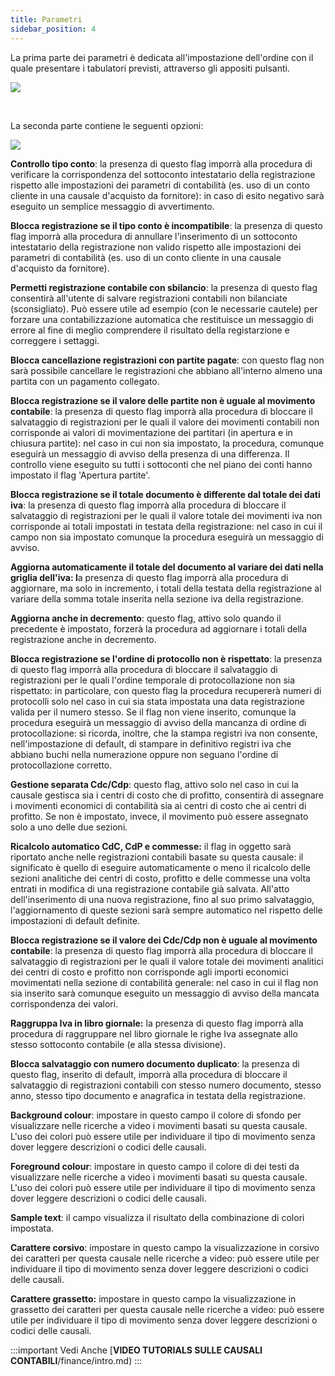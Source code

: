 ```yaml
---
title: Parametri
sidebar_position: 4
---
```


La prima parte dei parametri è dedicata all'impostazione dell'ordine con il quale presentare i tabulatori previsti, attraverso gli appositi pulsanti.

![](/img/it-it/configurations/tables/finance/ledger-records-templates/insert-ledger-records-templates/parameters/image01.png)

 

La seconda parte contiene le seguenti opzioni:

![](/img/it-it/configurations/tables/finance/ledger-records-templates/insert-ledger-records-templates/parameters/image02.png)

**Controllo tipo conto**: la presenza di questo flag imporrà alla procedura di verificare la corrispondenza del sottoconto intestatario della registrazione rispetto alle impostazioni dei parametri di contabilità (es. uso di un conto cliente in una causale d'acquisto da fornitore): in caso di esito negativo sarà eseguito un semplice messaggio di avvertimento.

**Blocca registrazione se il tipo conto è incompatibile**: la presenza di questo flag imporrà alla procedura di annullare l'inserimento di un sottoconto intestatario della registrazione non valido rispetto alle impostazioni dei parametri di contabilità (es. uso di un conto cliente in una causale d'acquisto da fornitore).

**Permetti registrazione contabile con sbilancio**: la presenza di questo flag consentirà all'utente di salvare registrazioni contabili non bilanciate (sconsigliato). Può essere utile ad esempio (con le necessarie cautele) per forzare una contabilizzazione automatica che restituisce un messaggio di errore al fine di meglio comprendere il risultato della registarzione e correggere i settaggi.

**Blocca cancellazione registrazioni con partite pagate**: con questo flag non sarà possibile cancellare le registrazioni che abbiano all'interno almeno una partita con un pagamento collegato.

**Blocca registrazione se il valore delle partite non è uguale al movimento contabile**: la presenza di questo flag imporrà alla procedura di bloccare il salvataggio di registrazioni per le quali il valore dei movimenti contabili non corrisponde ai valori di movimentazione dei partitari (in apertura e in chiusura partite): nel caso in cui non sia impostato, la procedura, comunque eseguirà un messaggio di avviso della presenza di una differenza. Il controllo viene eseguito su tutti i sottoconti che nel piano dei conti hanno impostato il flag 'Apertura partite'.

**Blocca registrazione se il totale documento è differente dal totale dei dati iva**: la presenza di questo flag imporrà alla procedura di bloccare il salvataggio di registrazioni per le quali il valore totale dei movimenti iva non corrisponde ai totali impostati in testata della registrazione: nel caso in cui il campo non sia impostato comunque la procedura eseguirà un messaggio di avviso.

**Aggiorna automaticamente il totale del documento al variare dei dati nella griglia dell'iva: l**a presenza di questo flag imporrà alla procedura di aggiornare, ma solo in incremento, i totali della testata della registrazione al variare della somma totale inserita nella sezione iva della registrazione.

**Aggiorna anche in decremento**: questo flag, attivo solo quando il precedente è impostato, forzerà la procedura ad aggiornare i totali della registrazione anche in decremento.

**Blocca registrazione se l'ordine di protocollo non è rispettato**: la presenza di questo flag imporrà alla procedura di bloccare il salvataggio di registrazioni per le quali l'ordine temporale di protocollazione non sia rispettato: in particolare, con questo flag la procedura recupererà numeri di protocolli solo nel caso in cui sia stata impostata una data registrazione valida per il numero stesso. Se il flag non viene inserito, comunque la procedura eseguirà un messaggio di avviso della mancanza di ordine di protocollazione: si ricorda, inoltre, che la stampa registri iva non consente, nell'impostazione di default, di stampare in definitivo registri iva che abbiano buchi nella numerazione oppure non seguano l'ordine di protocollazione corretto.

**Gestione separata Cdc/Cdp**: questo flag, attivo solo nel caso in cui la causale gestisca sia i centri di costo che di profitto, consentirà di assegnare i movimenti economici di contabilità sia ai centri di costo che ai centri di profitto. Se non è impostato, invece, il movimento può essere assegnato solo a uno delle due sezioni.

**Ricalcolo automatico CdC, CdP e commesse:** il flag in oggetto sarà riportato anche nelle registrazioni contabili basate su questa causale: il significato è quello di eseguire automaticamente o meno il ricalcolo delle sezioni analitiche dei centri di costo, profitto e delle commesse una volta entrati in modifica di una registrazione contabile già salvata. All'atto dell'inserimento di una nuova registrazione, fino al suo primo salvataggio, l'aggiornamento di queste sezioni sarà sempre automatico nel rispetto delle impostazioni di default definite.

**Blocca registrazione se il valore dei Cdc/Cdp non è uguale al movimento contabile**: la presenza di questo flag imporrà alla procedura di bloccare il salvataggio di registrazioni per le quali il valore totale dei movimenti analitici dei centri di costo e profitto non corrisponde agli importi economici movimentati nella sezione di contabilità generale: nel caso in cui il flag non sia inserito sarà comunque eseguito un messaggio di avviso della mancata corrispondenza dei valori.

**Raggruppa Iva in libro giornale:** la presenza di questo flag imporrà alla procedura di raggruppare nel libro giornale le righe Iva assegnate allo stesso sottoconto contabile (e alla stessa divisione).

**Blocca salvataggio con numero documento duplicato**: la presenza di questo flag, inserito di default, imporrà alla procedura di bloccare il salvataggio di registrazioni contabili con stesso numero documento, stesso anno, stesso tipo documento e anagrafica in testata della registrazione.

**Background colour**: impostare in questo campo il colore di sfondo per visualizzare nelle ricerche a video i movimenti basati su questa causale. L'uso dei colori può essere utile per individuare il tipo di movimento senza dover leggere descrizioni o codici delle causali.

**Foreground colour**: impostare in questo campo il colore di dei testi da visualizzare nelle ricerche a video i movimenti basati su questa causale. L'uso dei colori può essere utile per individuare il tipo di movimento senza dover leggere descrizioni o codici delle causali.

**Sample text**: il campo visualizza il risultato della combinazione di colori impostata.

**Carattere corsivo**: impostare in questo campo la visualizzazione in corsivo dei caratteri per questa causale nelle ricerche a video: può essere utile per individuare il tipo di movimento senza dover leggere descrizioni o codici delle causali.

**Carattere grassetto:** impostare in questo campo la visualizzazione in grassetto dei caratteri per questa causale nelle ricerche a video: può essere utile per individuare il tipo di movimento senza dover leggere descrizioni o codici delle causali.

:::important Vedi Anche
[**VIDEO TUTORIALS SULLE CAUSALI CONTABILI**/finance/intro.md)
:::





